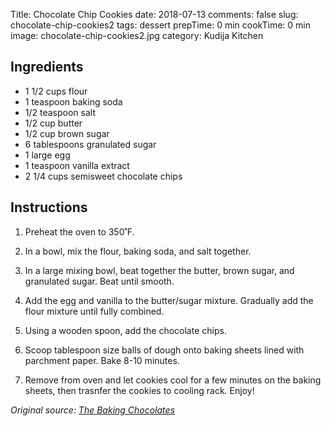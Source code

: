 Title: Chocolate Chip Cookies
date: 2018-07-13
comments: false
slug: chocolate-chip-cookies2
tags: dessert
prepTime: 0 min
cookTime: 0 min
image: chocolate-chip-cookies2.jpg
category: Kudija Kitchen


## Ingredients
- 1 1/2 cups flour
- 1 teaspoon baking soda
- 1/2 teaspoon salt
- 1/2 cup butter
- 1/2 cup brown sugar
- 6 tablespoons granulated sugar
- 1 large egg
- 1 teaspoon vanilla extract
- 2 1/4 cups semisweet chocolate chips

## Instructions

1. Preheat the oven to 350˚F.

2. In a bowl, mix the flour, baking soda, and salt together.

3. In a large mixing bowl, beat together the butter, brown sugar, and granulated sugar. Beat until smooth.

4. Add the egg and vanilla to the butter/sugar mixture. Gradually add the flour mixture until fully combined.

5. Using a wooden spoon, add the chocolate chips.

6. Scoop tablespoon size balls of dough onto baking sheets lined with parchment paper. Bake 8-10 minutes.

7. Remove from oven and let cookies cool for a few minutes on the baking sheets, then trasnfer the cookies to cooling rack. Enjoy!

*Original source: [The Baking Chocolates](http://www.thebakingchocolatess.com/perfect-chocolate-chip-cookies/#_a5y_p=4143345)*